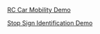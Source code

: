[RC Car Mobility Demo](https://youtu.be/TvtE4yhdRQ0)

[Stop Sign Identification Demo](https://youtu.be/NsrzkOKJZMA)

